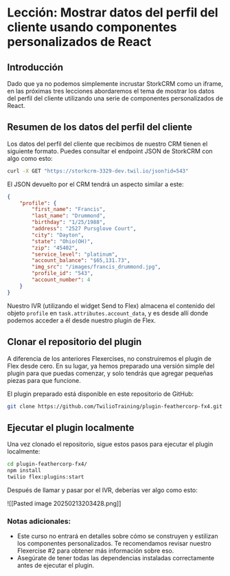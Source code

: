 
# Lección: Mostrar datos del perfil del cliente usando componentes personalizados de React

## Introducción
Dado que ya no podemos simplemente incrustar StorkCRM como un iframe, en las próximas tres lecciones abordaremos el tema de mostrar los datos del perfil del cliente utilizando una serie de componentes personalizados de React.

## Resumen de los datos del perfil del cliente
Los datos del perfil del cliente que recibimos de nuestro CRM tienen el siguiente formato. Puedes consultar el endpoint JSON de StorkCRM con algo como esto:

```bash
curl -X GET "https://storkcrm-3329-dev.twil.io/json?id=543"
```

El JSON devuelto por el CRM tendrá un aspecto similar a este:

```json
{
    "profile": {
        "first_name": "Francis",
        "last_name": "Drummond",
        "birthday": "1/25/1988",
        "address": "2527 Pursglove Court",
        "city": "Dayton",
        "state": "Ohio(OH)",
        "zip": "45402",
        "service_level": "platinum",
        "account_balance": "$65,131.73",
        "img_src": "/images/francis_drummond.jpg",
        "profile_id": "543",
        "account_number": 4
    }
}
```

Nuestro IVR (utilizando el widget Send to Flex) almacena el contenido del objeto `profile` en `task.attributes.account_data`, y es desde allí donde podemos acceder a él desde nuestro plugin de Flex.

## Clonar el repositorio del plugin
A diferencia de los anteriores Flexercises, no construiremos el plugin de Flex desde cero. En su lugar, ya hemos preparado una versión simple del plugin para que puedas comenzar, y solo tendrás que agregar pequeñas piezas para que funcione.

El plugin preparado está disponible en este repositorio de GitHub:

```bash
git clone https://github.com/TwilioTraining/plugin-feathercorp-fx4.git
```

## Ejecutar el plugin localmente
Una vez clonado el repositorio, sigue estos pasos para ejecutar el plugin localmente:

```bash
cd plugin-feathercorp-fx4/
npm install
twilio flex:plugins:start
```

Después de llamar y pasar por el IVR, deberías ver algo como esto:


![[Pasted image 20250213203428.png]]
### Notas adicionales:
- Este curso no entrará en detalles sobre cómo se construyen y estilizan los componentes personalizados. Te recomendamos revisar nuestro Flexercise #2 para obtener más información sobre eso.
- Asegúrate de tener todas las dependencias instaladas correctamente antes de ejecutar el plugin.

